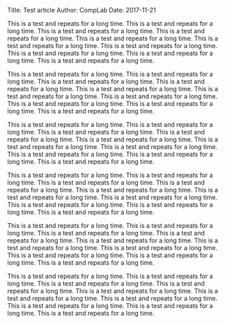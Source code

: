 Title: Test article
Author: CompLab
Date: 2017-11-21

This is a test and repeats for a long time.
This is a test and repeats for a long time.
This is a test and repeats for a long time.
This is a test and repeats for a long time.
This is a test and repeats for a long time.
This is a test and repeats for a long time.
This is a test and repeats for a long time.
This is a test and repeats for a long time.
This is a test and repeats for a long time.
This is a test and repeats for a long time.

This is a test and repeats for a long time.
This is a test and repeats for a long time.
This is a test and repeats for a long time.
This is a test and repeats for a long time.
This is a test and repeats for a long time.
This is a test and repeats for a long time.
This is a test and repeats for a long time.
This is a test and repeats for a long time.
This is a test and repeats for a long time.
This is a test and repeats for a long time.

This is a test and repeats for a long time.
This is a test and repeats for a long time.
This is a test and repeats for a long time.
This is a test and repeats for a long time.
This is a test and repeats for a long time.
This is a test and repeats for a long time.
This is a test and repeats for a long time.
This is a test and repeats for a long time.
This is a test and repeats for a long time.
This is a test and repeats for a long time.

This is a test and repeats for a long time.
This is a test and repeats for a long time.
This is a test and repeats for a long time.
This is a test and repeats for a long time.
This is a test and repeats for a long time.
This is a test and repeats for a long time.
This is a test and repeats for a long time.
This is a test and repeats for a long time.
This is a test and repeats for a long time.
This is a test and repeats for a long time.

This is a test and repeats for a long time.
This is a test and repeats for a long time.
This is a test and repeats for a long time.
This is a test and repeats for a long time.
This is a test and repeats for a long time.
This is a test and repeats for a long time.
This is a test and repeats for a long time.
This is a test and repeats for a long time.
This is a test and repeats for a long time.
This is a test and repeats for a long time.

This is a test and repeats for a long time.
This is a test and repeats for a long time.
This is a test and repeats for a long time.
This is a test and repeats for a long time.
This is a test and repeats for a long time.
This is a test and repeats for a long time.
This is a test and repeats for a long time.
This is a test and repeats for a long time.
This is a test and repeats for a long time.
This is a test and repeats for a long time.
